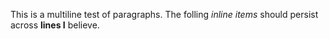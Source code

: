 This is a multiline
test of paragraphs. The folling _inline
items_ should persist across **lines
I** believe.
